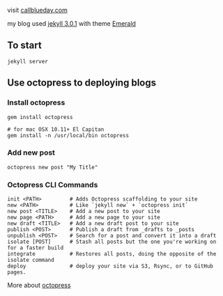 visit [callblueday.com](http://callblueday.com)

my blog used [jekyll 3.0.1](http://jekyllrb.com) with theme [Emerald](https://github.com/KingFelix/emerald/)


## To start

	jekyll server

## Use octopress to deploying blogs

### Install octopress
	
	gem install octopress
	
	# for mac OSX 10.11+ El Capitan
	gem install -n /usr/local/bin octopress
	

### Add new post
	octopress new post "My Title"
	
### Octopress CLI Commands
	
	init <PATH>         # Adds Octopress scaffolding to your site
	new <PATH>          # Like `jekyll new` + `octopress init`
	new post <TITLE>    # Add a new post to your site
	new page <PATH>     # Add a new page to your site
	new draft <TITLE>   # Add a new draft post to your site
	publish <POST>      # Publish a draft from _drafts to _posts
	unpublish <POST>    # Search for a post and convert it into a draft
	isolate [POST]      # Stash all posts but the one you're working on 	for a faster build
	integrate           # Restores all posts, doing the opposite of the 	isolate command
	deploy              # deploy your site via S3, Rsync, or to GitHub pages.
	
More about [octopress](https://github.com/octopress/octopress)